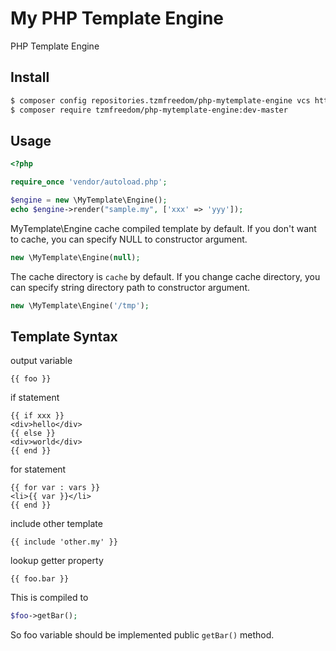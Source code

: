 # My PHP Template Engine

PHP Template Engine

## Install

```bash
$ composer config repositories.tzmfreedom/php-mytemplate-engine vcs https://github.com/tzmfreedom/php-mytemplate-engine
$ composer require tzmfreedom/php-mytemplate-engine:dev-master
```

## Usage

```php
<?php

require_once 'vendor/autoload.php';

$engine = new \MyTemplate\Engine();
echo $engine->render("sample.my", ['xxx' => 'yyy']);
```

MyTemplate\Engine cache compiled template by default.
If you don't want to cache, you can specify NULL to constructor argument.
```php
new \MyTemplate\Engine(null);
```

The cache directory is `cache` by default.
If you change cache directory, you can specify string directory path to constructor argument.
```php
new \MyTemplate\Engine('/tmp');
```

## Template Syntax

output variable
```
{{ foo }}
```

if statement
```
{{ if xxx }}
<div>hello</div>
{{ else }}
<div>world</div>
{{ end }}
```

for statement
```
{{ for var : vars }}
<li>{{ var }}</li>
{{ end }}
```

include other template
```
{{ include 'other.my' }}
```

lookup getter property
```
{{ foo.bar }}
```

This is compiled to
```php
$foo->getBar();
```
So foo variable should be implemented public `getBar()` method.
